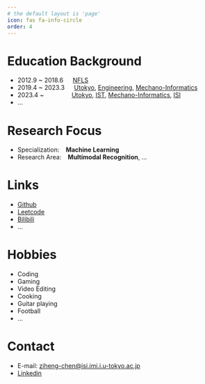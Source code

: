 ```yaml
---
# the default layout is 'page'
icon: fas fa-info-circle
order: 4
---
```

# Education Background
- 2012.9 ~ 2018.6 &ensp;&ensp; [NFLS](http://www.nfls.com.cn/)
- 2019.4 ~ 2023.3 &ensp;&ensp; [Utokyo](https://www.u-tokyo.ac.jp/ja/index.html), [Engineering](https://www.t.u-tokyo.ac.jp/foe), [Mechano-Informatics](http://www.kikaib.t.u-tokyo.ac.jp/)
- 2023.4 ~ &ensp;&ensp;&ensp;&ensp;&ensp;&ensp;&ensp;&ensp; [Utokyo](https://www.u-tokyo.ac.jp/ja/index.html), [IST](https://www.i.u-tokyo.ac.jp/), [Mechano-Informatics](http://www.kikaib.t.u-tokyo.ac.jp/), [ISI](http://www.isi.imi.i.u-tokyo.ac.jp/?lang=ja)
- ...

# Research Focus
- Specialization: &ensp; **Machine Learning**
- Research Area: &ensp; **Multimodal Recognition**, ...
  
# Links
- [Github](https://github.com/Zoooooone)
- [Leetcode](https://leetcode.com/isi2023/)
- [Bilibili](https://space.bilibili.com/19356816?spm_id_from=333.1007.0.0)
- ...

# Hobbies
- Coding
- Gaming
- Video Editing
- Cooking
- Guitar playing
- Football
- ...

# Contact
- E-mail: ziheng-chen@isi.imi.i.u-tokyo.ac.jp
- [Linkedin](https://www.linkedin.com/in/ziheng-chen-572356285/)
